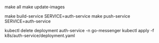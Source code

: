 make all
make update-images

make build-service SERVICE=auth-service
make push-service SERVICE=auth-service

kubectl delete deployment auth-service -n go-messenger
kubectl apply -f k8s/auth-service/deployment.yaml
